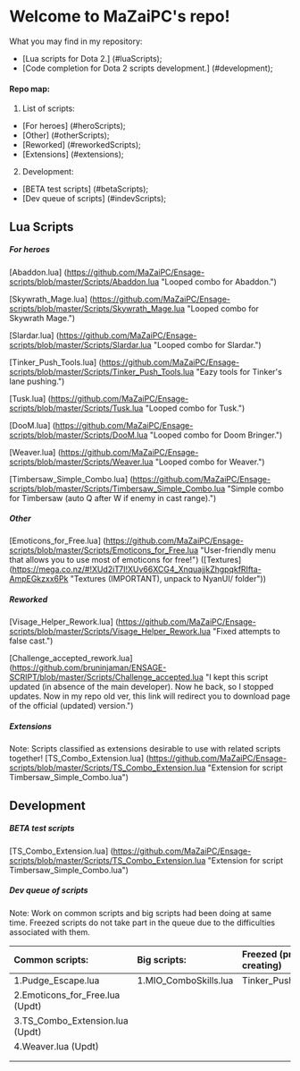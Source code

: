 Welcome to MaZaiPC's repo!
=========================

What you may find in my repository:
 + [Lua scripts for Dota 2.]										(#luaScripts);
 + [Code completion for Dota 2 scripts development.]				(#development);
 
#### Repo map:
1. List of scripts:
 + [For heroes]				(#heroScripts);
 + [Other]					(#otherScripts);
 + [Reworked]				(#reworkedScripts);
 + [Extensions]				(#extensions);
2. Development:
 + [BETA test scripts]		(#betaScripts);
 + [Dev queue of scripts]	(#indevScripts);

<a name="luaScripts"></a> Lua Scripts
--------------------------  
##### <a name="heroScripts"></a> For heroes
[Abaddon.lua]					(https://github.com/MaZaiPC/Ensage-scripts/blob/master/Scripts/Abaddon.lua "Looped combo for Abaddon.")

[Skywrath_Mage.lua]				(https://github.com/MaZaiPC/Ensage-scripts/blob/master/Scripts/Skywrath_Mage.lua "Looped combo for Skywrath Mage.")

[Slardar.lua]					(https://github.com/MaZaiPC/Ensage-scripts/blob/master/Scripts/Slardar.lua "Looped combo for Slardar.")

[Tinker_Push_Tools.lua]			(https://github.com/MaZaiPC/Ensage-scripts/blob/master/Scripts/Tinker_Push_Tools.lua "Eazy tools for Tinker's lane pushing.")

[Tusk.lua]						(https://github.com/MaZaiPC/Ensage-scripts/blob/master/Scripts/Tusk.lua "Looped combo for Tusk.")

[DooM.lua]						(https://github.com/MaZaiPC/Ensage-scripts/blob/master/Scripts/DooM.lua "Looped combo for Doom Bringer.")

[Weaver.lua]					(https://github.com/MaZaiPC/Ensage-scripts/blob/master/Scripts/Weaver.lua "Looped combo for Weaver.")

[Timbersaw_Simple_Combo.lua]	(https://github.com/MaZaiPC/Ensage-scripts/blob/master/Scripts/Timbersaw_Simple_Combo.lua "Simple combo for Timbersaw (auto Q after W if enemy in cast range).")

##### <a name="otherScripts"></a> Other
[Emoticons_for_Free.lua]		(https://github.com/MaZaiPC/Ensage-scripts/blob/master/Scripts/Emoticons_for_Free.lua "User-friendly menu that allows you to use most of emoticons for free!") ([Textures]	(https://mega.co.nz/#!XUd2iT7I!XUv66XCG4_XnquajjkZhgpqkfRIfta-AmpEGkzxx6Pk "Textures (IMPORTANT), unpack to NyanUI/ folder"))

##### <a name="reworkedScripts"></a> Reworked
[Visage_Helper_Rework.lua]		(https://github.com/MaZaiPC/Ensage-scripts/blob/master/Scripts/Visage_Helper_Rework.lua "Fixed attempts to false cast.")

[Challenge_accepted_rework.lua]	(https://github.com/bruninjaman/ENSAGE-SCRIPT/blob/master/Scripts/Challenge_accepted.lua "I kept this script updated (in absence of the main developer). Now he back, so I stopped updates. Now in my repo old ver, this link will redirect you to download page of the official (updated) version.")

##### <a name="extensions"></a> Extensions
Note: Scripts classified as extensions desirable to use with related scripts together!
[TS_Combo_Extension.lua]		(https://github.com/MaZaiPC/Ensage-scripts/blob/master/Scripts/TS_Combo_Extension.lua "Extension for script Timbersaw_Simple_Combo.lua")

<a name="development"></a> Development
--------------------------  
##### <a name="betaScripts"></a> BETA test scripts
[TS_Combo_Extension.lua]		(https://github.com/MaZaiPC/Ensage-scripts/blob/master/Scripts/TS_Combo_Extension.lua "Extension for script Timbersaw_Simple_Combo.lua")

##### <a name="indevScripts"></a> Dev queue of scripts
Note: Work on common scripts and big scripts had been doing at same time.
Freezed scripts do not take part in the queue due to the difficulties associated with them.

Сommon scripts:			      	 | Big scripts:					| Freezed (problems with creating)
:-----------               	  	 | :-----------					| :-----------
1.Pudge_Escape.lua			  	 | 1.MIO_ComboSkills.lua	    | Tinker_Push_Bot_WIP.lua
2.Emoticons_for_Free.lua (Updt)	 |
3.TS_Combo_Extension.lua (Updt)	 | 
4.Weaver.lua (Updt)		    	 | 
								 | 
								 | 